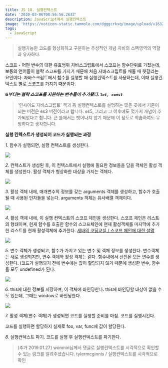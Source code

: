 ```yaml
---
title: JS 18. 실행컨텍스트
date: '2020-03-06T08:56:56.263Z'
description: JavaScript에서 실행컨텍스트
image: 'https://noticon-static.tammolo.com/dgggcrkxq/image/upload/v1632298243/tlog/cover/_____JS_1_jbq8ea.png'
tags:
  - JavaScript
---
```



> 실행가능한 코드를 형상화하고 구분하는 추상적인 개념
> 자바의 스택영역의 역할과 유사하다.

스코프 - 어떤 변수의 대한 유효범위
자바스크립트에서 스코프는 함수단위로 가졌는데, 보통의 언어들이 블락 스코프를 가지기 때문에 처음 자바스크립트를 배울 때 헷갈리는 요인이다.
자바스크립트에서 함수를 실행할 때 실행컨텍스트를 사용하는데, 이때 실행컨텍스트 별로 스코프를 가지기 때문이다.

**_6부터는 블락 스코프를 지원하는 변수들이 추가됐다. `let, const`_**

> '인사이드 자바스크립트' 책과 등 실행컨텍스트를 설명하는 많은 곳에서 기준이 되는 버전은 es3 버전이라고 합니다. es5, 그리고 그 이후에도 몇가지 개념이 추가되었다고 합니다. 큰 틀에서는 벗어나지 않기 때문에 이 정도로 학습하여도 무방하다고 생각합니다.

**실행 컨텍스트가 생성되어 코드가 실행되는 과정**

_1._ 함수가 실행되면, 실행 컨텍스트를 생성한다.

![](https://noticon-static.tammolo.com/dgggcrkxq/image/upload/v1631952582/tlog/_2020-06-15__6.42.04_cg4pxb.png)

_2._ 컨텍스트가 생성된 후, 이 컨텍스트에서 실행에 필요한 정보들을 담을 객체인 활성 객체를 생성한다.
활성 객체가 형상화한 대상을 가지는 객체다.

![](https://noticon-static.tammolo.com/dgggcrkxq/image/upload/v1631952583/tlog/_2020-06-15__6.42.10_mbadna.png)

_3._ 활성 객체 내에, 매개변수의 정보를 갖는 arguments 객체를 생성하고, 함수가 호출될 때 사용된 인자들을 넣는다. arguments 객체는 유사배열 객체이다.

![](https://noticon-static.tammolo.com/dgggcrkxq/image/upload/v1631952583/tlog/_2020-06-15__6.42.14_dtagjk.png)

_4._ 활성 객체 내에, 이 실행 컨텍스트의 스코프 체인을 생성한다.
스코프 체인은 리스트의 형태이며, 현재 함수를 호출한 함수의 스코프체인에 현재 활성객체를 마지막에 추가한 리스트를 현재 활성객체에 추가한다.
[세바의 코딩교실 / 스코프 체인에 대한 설명](http://programmer-seva.tistory.com/36)

![](https://noticon-static.tammolo.com/dgggcrkxq/image/upload/v1631952583/tlog/_2020-06-15__6.42.19_eazdmg.png)

_5._ 변수 객체가 생성되고, 함수가 가지고 있는 변수 및 객체 정보를 생성한다.
변수객체는 새로 생성되지만, 변수 객체와 활성 객체는 같다.
함수내에서 선언된 모든 변수를 생성한다. (코드가 실행되기 전에 변수에는 값이 할당되지 않기 때문에 생성한 변수, 함수들 모두 undefined가 된다.

![](https://noticon-static.tammolo.com/dgggcrkxq/image/upload/v1631952585/tlog/_2020-06-15__6.42.24_whuqjq.png)

_6._ this에 대한 정보를 저장하며, 이 객체에 바인딩한다.
this에 바인딩할 대상이 없을 수도 있는데, 그때는 window로 바인딩한다.

![](https://noticon-static.tammolo.com/dgggcrkxq/image/upload/v1631952586/tlog/_2020-06-15__6.42.28_awjzof.png)

_7._ 활성 객체(변수 객체)가 생성되면 코드를 실행할 준비를 마침. 코드를 실행시킨다.

코드를 실행하면 할당하지 실제로 foo, var, func에 값이 할당된다.

_8._ 실행컨텍스트 파기. 코드를 실행 후 실행컨텍스트를 파기한다.

> (추가 2019.01.27)
> wonmin님께서 댓글로 실행컨텍스트를 시각적으로 확인할 수 있는 링크를 알려주셨습니다. tylermcginnis / 실행컨텍스트를 시각적으로 확인
